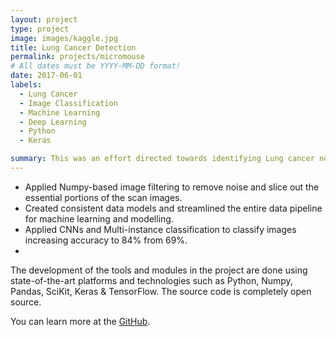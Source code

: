 ```yaml
---
layout: project
type: project
image: images/kaggle.jpg
title: Lung Cancer Detection
permalink: projects/micromouse
# All dates must be YYYY-MM-DD format!
date: 2017-06-01
labels:
  - Lung Cancer
  - Image Classification
  - Machine Learning
  - Deep Learning
  - Python
  - Keras

summary: This was an effort directed towards identifying Lung cancer nodules from patient CT scan images using advanced image classification methods based on Convolutional neural networks and Multi Instance classification techniques.
---
```


<ul>
  <li>Applied Numpy-based image filtering to remove noise and slice out the essential portions of the scan images.</li>
  <li>Created consistent data models and streamlined the entire data pipeline for machine learning and modelling.</li>
  <li>Applied CNNs and Multi-instance classification to classify images increasing accuracy to 84% from 69%.<li>
</ul>

The development of the tools and modules in the project are done using state-of-the-art platforms and technologies such as Python, Numpy, Pandas, SciKit, Keras & TensorFlow. The source code is completely open source.

You can learn more at the [GitHub](https://github.com/vivek14632/LungCancerProject).
